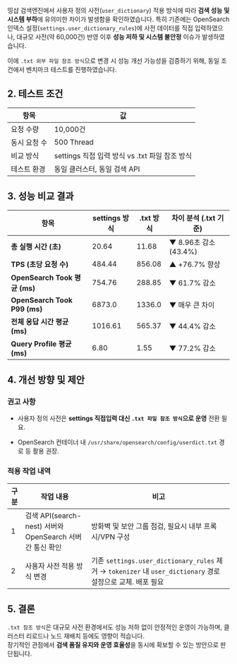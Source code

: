 띵샵 검색엔진에서 사용자 정의 사전(`user_dictionary`) 적용 방식에 따라 **검색 성능 및 시스템 부하**에 유의미한 차이가 발생함을 확인하였습니다. 특히 기존에는 OpenSearch 인덱스 설정(`settings.user_dictionary_rules`)에 사전 데이터를 직접 입력하였으나, 대규모 사전(약 60,000건) 반영 이후 **성능 저하 및 시스템 불안정** 이슈가 발생하였습니다.

이에 `.txt 외부 파일 참조 방식`으로 변경 시 성능 개선 가능성을 검증하기 위해, 동일 조건에서 벤치마크 테스트를 진행하였습니다.

## 2. 테스트 조건

|항목|값|
|---|---|
|요청 수량|10,000건|
|동시 요청 수|500 Thread|
|비교 방식|settings 직접 입력 방식 vs .txt 파일 참조 방식|
|테스트 환경|동일 클러스터, 동일 검색 API|

## 3. 성능 비교 결과

| 항목                           | settings 방식 | .txt 방식 | 차이 분석 (.txt 기준)    |
| ---------------------------- | ----------- | ------- | ------------------ |
| **총 실행 시간 (초)**              | 20.64       | 11.68   | ▼ 8.96초 감소 (43.4%) |
| **TPS (초당 요청 수)**            | 484.44      | 856.08  | ▲ +76.7% 향상        |
| **OpenSearch Took 평균 (ms)**  | 754.76      | 288.85  | ▼ 61.7% 감소         |
| **OpenSearch Took P99 (ms)** | 6873.0      | 1336.0  | ▼ 매우 큰 차이          |
| **전체 응답 시간 평균 (ms)**         | 1016.61     | 565.37  | ▼ 44.4% 감소         |
| **Query Profile 평균 (ms)**    | 6.80        | 1.55    | ▼ 77.2% 감소         |

## 4. 개선 방향 및 제안

### 권고 사항

- 사용자 정의 사전은 **settings 직접입력 대신 `.txt 파일 참조 방식`으로 운영** 전환 필요.
    
- OpenSearch 컨테이너 내 `/usr/share/opensearch/config/userdict.txt` 경로 등 활용 권장.
    

### 적용 작업 내역

|구분|작업 내용|비고|
|---|---|---|
|1|검색 API(search-nest) 서버와 OpenSearch 서버 간 통신 확인|방화벽 및 보안 그룹 점검, 필요시 내부 프록시/VPN 구성|
|2|사용자 사전 적용 방식 변경|기존 `settings.user_dictionary_rules` 제거 → `tokenizer` 내 `user_dictionary` 경로 설정으로 교체. 배포 필요|

## 5. 결론

`.txt 참조 방식`은 대규모 사전 환경에서도 성능 저하 없이 안정적인 운영이 가능하며, 클러스터 리로드나 노드 재배치 등에도 영향이 적습니다.  
장기적인 관점에서 **검색 품질 유지와 운영 효율성**을 동시에 확보할 수 있는 방안으로 판단됩니다.